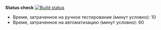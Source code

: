 **Status check** [![Build status](https://ci.appveyor.com/api/projects/status/gtdde04uvchm09p4/branch/master?svg=true)](https://ci.appveyor.com/project/tuzova/auth-test/branch/master)

* Время, затраченное на ручное тестирование (минут условно): 10
* Время, затраченное на автоматизацию (минут условно): 60
